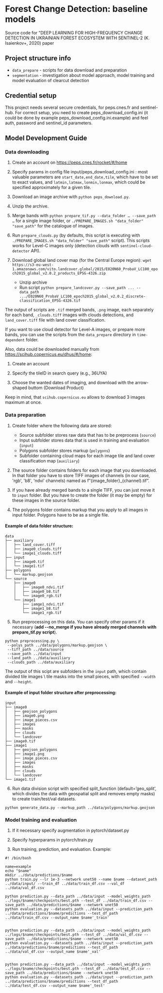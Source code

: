 # Forest Change Detection: baseline models

Source code for "DEEP LEARNING FOR HIGH-FREQUENCY CHANGE DETECTION IN UKRAINIAN FOREST ECOSYSTEM WITH SENTINEL-2 (K. Isaienkov+, 2020) paper

## Project structure info
 * `data_prepare` - scripts for data download and preparation
 * `segmentation` - investigation about model approach, model training and model evaluation of clearcut detection

## Credential setup

This project needs several secure credentials, for peps.cnes.fr and sentinel-hub.
For correct setup, you need to create peps_download_config.ini (it could be done by example peps_download_config.ini.example) and feel auth, password and sentinel_id parameters.

## Model Development Guide
### Data downloading

1) Create an account on https://peps.cnes.fr/rocket/#/home

2) Specify params in config file input/peps_download_config.ini : most valuable parameters are `start_date,end_date,tile`, which have to be set to exact values, and `latmin,latmax,lonmin,lonmax`, which could be specified approximately for a given tile.

3) Download an image archive with `python peps_download.py`.

4) Unzip the archive.

5) Merge bands with `python prepare_tif.py --data_folder … --save_path …` for a single image folder, or `./PREPARE_IMAGES.sh "data_folder" "save_path"` for the catalogue of images. 

6) Run `prepare_clouds.py` (by defaults, this script is executing with `./PREPARE_IMAGES.sh "data_folder" "save_path"` script). This scripts works for Level-C images only (detection clouds with `sentinel-cloud-detector` API).

7) Download global land cover map (for the Central Europe region): `wget https://s3-eu-west-1.amazonaws.com/vito.landcover.global/2015/E020N60_ProbaV_LC100_epoch2015_global_v2.0.2_products_EPSG-4326.zip`
    * Unzip archive
    * Run script `python prepare_landcover.py --save_path ... --data_path .../E020N60_ProbaV_LC100_epoch2015_global_v2.0.2_discrete-classification_EPSG-4326.tif`

The output of scripts are `.tif` merged bands, `.png` image, each separately for each band, `_clouds.tiff` images with clouds detections, and `land_cover.tiff` file with land cover classification.

If you want to use cloud detector for Level-A images, or prepare more bands, you can use the scripts from the `data_prepare` directory in `time-dependent` folder.

Also, data could be downloaded manually from https://scihub.copernicus.eu/dhus/#/home:

1) Create an account

2) Specify the tileID in search query (e.g., 36UYA)

3) Choose the wanted dates of imaging, and download with the arrow-shaped buttom (Download Product)

Keep in mind, that `scihub.copernicus.eu` allows to download 3 images maximum at once.

### Data preparation
1) Create folder where the following data are stored:
   * Source subfolder stores raw data that has to be preprocess (`source`)
   * Input subfolder stores data that is used in training and evaluation (`input`)
   * Polygons subfolder stores markup (`polygons`)
   * Subfolder containing cloud maps for each image tile and land cover classification map (`auxiliary`)

2) The source folder contains folders for each image that you downloaded. In that folder you have to store TIFF images of channels (in our case, 'rgb', 'b8', 'ndvi' channels) named as f”{image_folder}\_{channel}.tif”.

3) If you have already merged bands to a single TIFF, you can just move it to `input` folder. But you have to create the folder (it may be empty) for these images in the source folder.

4) The polygons folder contains markup that you apply to all images in input folder. Polygons have to be as a single file.

#### Example of data folder structure:
```
data
├── auxiliary
│   ├── land_cover.tiff
│   ├── image0_clouds.tiff
│   └── image1_clouds.tiff
├── input
│   ├── image0.tif
│   └── image1.tif
├── polygons
│   └── markup.geojson
└── source
    ├── image0
    │   ├── image0_ndvi.tif
    │   ├── image0_b8.tif
    │   └── image0_rgb.tif
    └── image1
        ├── iamge1_ndvi.tif
        ├── image1_b8.tif
        └── image1_rgb.tif
```
5) Run preprocessing on this data. You can specify other params if it necessary (**add --no_merge if you have already merged channels with prepare_tif.py script**).
```
python preprocessing.py \
 --polys_path ../data/polygons/markup.geojson \
 --tiff_path ../data/source
 --save_path ../data/input
 --land_path ../data/auxiliary
 --clouds_path ../data/auxiliary 
```
The output of this scipt are subfolders in the `input` path, which contain divided tile images \ tile masks into the small pieces, with specified `--width` and `--height`.

#### Example of input folder structure after preprocessing:
```
input
├── image0
│   ├── geojson_polygons
│   ├── image0.png
│   ├── image_pieces.csv
│   ├── images
│   ├── masks
│   ├── clouds
│   └── landcover
├── image0.tif
├── image1
│   ├── geojson_polygons
│   ├── image1.png
│   ├── image_pieces.csv
│   ├── images
│   ├── masks
│   ├── clouds
│   └── landcover
└── image1.tif
```
6) Run data division script with specified split_function (default=’geo_split’, which divides the data with geospatial split and removes empty masks) to create train/test/val datasets.
```
python generate_data.py --markup_path ../data/polygons/markup.geojson
```

### Model training and evaluation
1) If it necessary specify augmentation in pytorch/dataset.py

2) Specify hyperparams in pytorch/train.py

3) Run training, prediction, and evaluation. Example:
```
#! /bin/bash

name=example
echo "$name"
mkdir ../data/predictions/$name
python train.py --lr 1e-3 --network unet50 --name $name --dataset_path ../data/input/ --train_df ../data/train_df.csv --val_df ../data/val_df.csv

python prediction.py --data_path ../data/input --model_weights_path ../logs/$name/checkpoints/best.pth --test_df ../data/train_df.csv --save_path ../data/predictions/$name --network unet50
python evaluation.py --datasets_path ../data/input --prediction_path ../data/predictions/$name/predictions --test_df_path ../data/train_df.csv --output_name $name'_train'


python prediction.py --data_path ../data/input --model_weights_path ../logs/$name/checkpoints/best.pth --test_df ../data/val_df.csv --save_path ../data/predictions/$name --network unet50
python evaluation.py --datasets_path ../data/input --prediction_path ../data/predictions/$name/predictions --test_df_path ../data/val_df.csv --output_name $name'_val'


python prediction.py --data_path ../data/input --model_weights_path ../logs/$name/checkpoints/best.pth --test_df ../data/test_df.csv --save_path ../data/predictions/$name --network unet50
python evaluation.py --datasets_path ../data/input --prediction_path ../data/predictions/$name/predictions --test_df_path ../data/test_df.csv --output_name $name'_test'
```